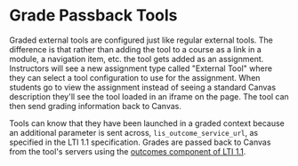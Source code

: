 Grade Passback Tools
====================

Graded external tools are configured just like regular external tools. The
difference is that rather than adding the tool to a course as a link in a
module, a navigation item, etc. the tool gets added as an assignment.
Instructors will see a new assignment type called "External Tool" where 
they can select a tool configuration to use for the assignment. When students
go to view the assignment instead of seeing a standard Canvas description
they'll see the tool loaded in an iframe on the page. The tool can then 
send grading information back to Canvas.

Tools can know that they have been launched in a graded context because
an additional parameter is sent across, <code>lis_outcome_service_url</code>, 
as specified in the LTI 1.1 specification. Grades are passed back to Canvas 
from the tool's servers using the 
<a href="http://www.imsglobal.org/lti/v1p1pd/ltiIMGv1p1pd.html#_Toc309649691">outcomes component of LTI 1.1</a>. 